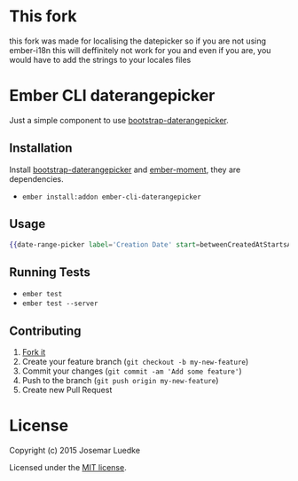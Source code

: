 # This fork

this fork was made for localising the datepicker so if you are not using ember-i18n this will deffinitely not work for you and even if you are, you would have to add the strings to your locales files

# Ember CLI daterangepicker

Just a simple component to use [bootstrap-daterangepicker](https://github.com/dangrossman/bootstrap-daterangepicker).

## Installation

Install [bootstrap-daterangepicker](https://github.com/dangrossman/bootstrap-daterangepicker) and [ember-moment](https://github.com/stefanpenner/ember-moment), they are dependencies.

* `ember install:addon ember-cli-daterangepicker`

## Usage

```handlebars
{{date-range-picker label='Creation Date' start=betweenCreatedAtStartsAt end=betweenCreatedAtEndsAt}}
```

## Running Tests

* `ember test`
* `ember test --server`

## Contributing

1. [Fork it](https://github.com/josemarluedke/ember-cli-daterangepicker/fork)
2. Create your feature branch (`git checkout -b my-new-feature`)
3. Commit your changes (`git commit -am 'Add some feature'`)
4. Push to the branch (`git push origin my-new-feature`)
5. Create new Pull Request


# License

Copyright (c) 2015 Josemar Luedke

Licensed under the [MIT license](LICENSE.md).